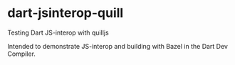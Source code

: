 # dart-jsinterop-quill
Testing Dart JS-interop with quilljs

Intended to demonstrate JS-interop and building with Bazel in the Dart Dev Compiler.
